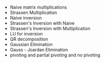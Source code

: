  - Naive matrix multiplications
 - Strassen Multiplication
 - Naive inversion
 - Strassen's Inversion with Naive
 - Strassen's Inversion with Multiplication
 - LU for inversion
 - QR decomposition
 - Gaussian Elimination
 - Gauss - Joardan Elimination
 - pivoting and partial pivoting and no pivoting